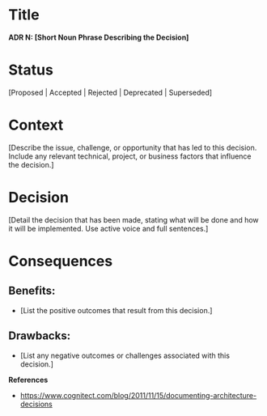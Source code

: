 # Title
**ADR N: [Short Noun Phrase Describing the Decision]**

# Status
[Proposed | Accepted | Rejected | Deprecated | Superseded]

# Context
[Describe the issue, challenge, or opportunity that has led to this decision. Include any relevant technical, project, or business factors that influence the decision.]

# Decision
[Detail the decision that has been made, stating what will be done and how it will be implemented. Use active voice and full sentences.]

# Consequences
## Benefits:
- [List the positive outcomes that result from this decision.]

## Drawbacks:
- [List any negative outcomes or challenges associated with this decision.]


**References**
- https://www.cognitect.com/blog/2011/11/15/documenting-architecture-decisions